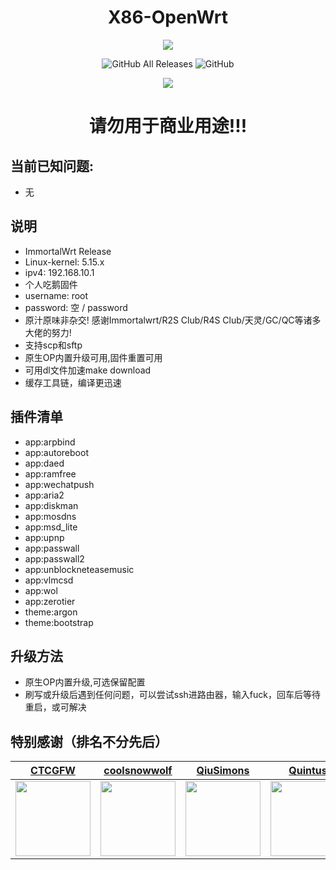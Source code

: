 <h1 align="center">X86-OpenWrt</h1>
<p align="center">
<img src="https://forthebadge.com/images/badges/built-with-love.svg">
<p>
<p align="center">
<img alt="GitHub All Releases" src="https://img.shields.io/github/downloads/r1172464137/OpenWrt_Build/total?style=for-the-badge">
<img alt="GitHub" src="https://img.shields.io/github/license/r1172464137/OpenWrt_Build?style=for-the-badge">
<p>
<p align="center">
<img src="https://github.com/r1172464137/OpenWrt_Build/actions/workflows/Immortalwrt-release.yml/badge.svg">
<p>

<h1 align="center">请勿用于商业用途!!!</h1>

## 当前已知问题:
- 无
## 说明
* ImmortalWrt Release 
* Linux-kernel: 5.15.x
* ipv4: 192.168.10.1
* 个人吃鹅固件
* username: root
* password: 空 / password
* 原汁原味非杂交! 感谢Immortalwrt/R2S Club/R4S Club/天灵/GC/QC等诸多大佬的努力!
* 支持scp和sftp
* 原生OP内置升级可用,固件重置可用
* 可用dl文件加速make download
* 缓存工具链，编译更迅速

## 插件清单
- app:arpbind
- app:autoreboot
- app:daed
- app:ramfree
- app:wechatpush
- app:aria2
- app:diskman
- app:mosdns
- app:msd_lite
- app:upnp
- app:passwall
- app:passwall2
- app:unblockneteasemusic
- app:vlmcsd
- app:wol
- app:zerotier
- theme:argon
- theme:bootstrap

## 升级方法
* 原生OP内置升级,可选保留配置
* 刷写或升级后遇到任何问题，可以尝试ssh进路由器，输入fuck，回车后等待重启，或可解决

## 特别感谢（排名不分先后）

|          [CTCGFW](https://github.com/immortalwrt)           |           [coolsnowwolf](https://github.com/coolsnowwolf)            |              [QiuSimons](https://github.com/QiuSimons)               |              [Quintus](https://github.com/quintus-lab)               |              [mj22226](https://github.com/mj22226)               |
| :----------------------------------------------------------: | :----------------------------------------------------------: | :----------------------------------------------------------: | :----------------------------------------------------------: | :----------------------------------------------------------: |
| <img width="120" src="https://avatars.githubusercontent.com/u/53193414"/> | <img width="120" src="https://avatars.githubusercontent.com/u/31687149" /> | <img width="120" src="https://avatars.githubusercontent.com/u/45143996" /> | <img width="120" src="https://avatars.githubusercontent.com/u/31897806" /> | <img width="120" src="https://avatars.githubusercontent.com/u/67804477" /> |